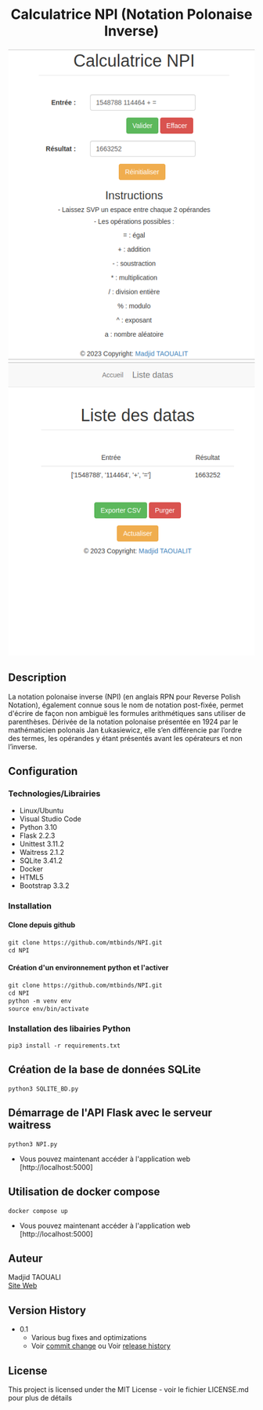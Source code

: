 <h1 align="center">
 Calculatrice NPI (Notation Polonaise Inverse)
</h1>



![Capture 1](./images/calculatrice.png) ![Capture 2](./images/calculatrice2.png)

## Description

La notation polonaise inverse (NPI) (en anglais RPN pour Reverse Polish Notation), également connue sous le nom de notation post-fixée, permet d'écrire de façon non ambiguë les formules arithmétiques sans utiliser de parenthèses. Dérivée de la notation polonaise présentée en 1924 par le mathématicien polonais Jan Łukasiewicz, elle s’en différencie par l’ordre des termes, les opérandes y étant présentés avant les opérateurs et non l’inverse.

## Configuration

### Technologies/Librairies

* Linux/Ubuntu
* Visual Studio Code
* Python 3.10
* Flask 2.2.3
* Unittest 3.11.2
* Waitress 2.1.2
* SQLite 3.41.2
* Docker
* HTML5
* Bootstrap 3.3.2 

### Installation

#### Clone depuis github

```
git clone https://github.com/mtbinds/NPI.git 
cd NPI
``` 
#### Création d'un environnement python et l'activer 

```
git clone https://github.com/mtbinds/NPI.git 
cd NPI
python -m venv env
source env/bin/activate
```

### Installation des libairies Python

```
pip3 install -r requirements.txt
```

## Création de la base de données SQLite

```
python3 SQLITE_BD.py
```

## Démarrage de l'API Flask avec le serveur waitress

```
python3 NPI.py
```
* Vous pouvez maintenant accéder à l'application web [http://localhost:5000]

## Utilisation de docker compose 

```
docker compose up
```
* Vous pouvez maintenant accéder à l'application web [http://localhost:5000] 

## Auteur

Madjid TAOUALI  
[Site Web](https://madjidportfolio.vercel.app/)

## Version History

* 0.1
    * Various bug fixes and optimizations
    * Voir [commit change]() ou Voir [release history]()


## License

This project is licensed under the MIT License - voir le fichier LICENSE.md pour plus de détails
